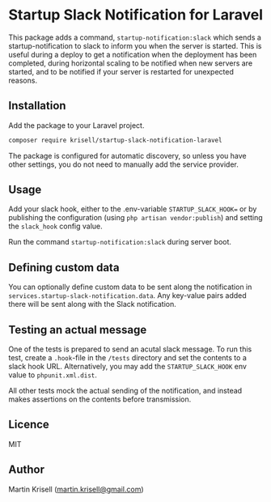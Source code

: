 # Startup Slack Notification for Laravel

This package adds a command, `startup-notification:slack` which sends a startup-notification to slack to inform you when the server is started. This is useful during a deploy to get a notification when the deployment has been completed, during horizontal scaling to be notified when new servers are started, and to be notified if your server is restarted for unexpected reasons.

## Installation

Add the package to your Laravel project.

```bash
composer require krisell/startup-slack-notification-laravel
```

The package is configured for automatic discovery, so unless you have other settings, you do not need to manually add the service provider.

## Usage

Add your slack hook, either to the .env-variable `STARTUP_SLACK_HOOK=` or by publishing the configuration (using `php artisan vendor:publish`) and setting the `slack_hook` config value.

Run the command `startup-notification:slack` during server boot.

## Defining custom data

You can optionally define custom data to be sent along the notification in `services.startup-slack-notification.data`. Any key-value pairs added there will be sent along with the Slack notification.

## Testing an actual message

One of the tests is prepared to send an acutal slack message. To run this test, create a `.hook`-file in the `/tests` directory and set the contents to a slack hook URL. Alternatively, you may add the `STARTUP_SLACK_HOOK` env value to `phpunit.xml.dist`.

All other tests mock the actual sending of the notification, and instead makes assertions on the contents before transmission.

## Licence

MIT

## Author

Martin Krisell (martin.krisell@gmail.com)

